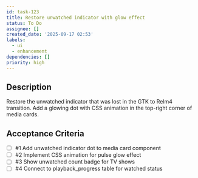 ```yaml
---
id: task-123
title: Restore unwatched indicator with glow effect
status: To Do
assignee: []
created_date: '2025-09-17 02:53'
labels:
  - ui
  - enhancement
dependencies: []
priority: high
---
```


## Description

Restore the unwatched indicator that was lost in the GTK to Relm4 transition. Add a glowing dot with CSS animation in the top-right corner of media cards.

## Acceptance Criteria
<!-- AC:BEGIN -->
- [ ] #1 Add unwatched indicator dot to media card component
- [ ] #2 Implement CSS animation for pulse glow effect
- [ ] #3 Show unwatched count badge for TV shows
- [ ] #4 Connect to playback_progress table for watched status
<!-- AC:END -->
